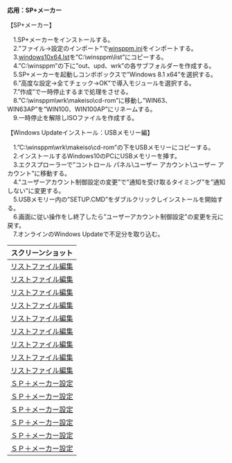 **応用：SP+メーカー**  
  
【SP+メーカー】  
  
　1.SP+メーカーをインストールする。  
　2.”ファイル→設定のインポート”で[winsppm.ini](https://github.com/office-itou/Windows/blob/master/Make_ISO_files/source/SP%2B%E3%83%A1%E3%83%BC%E3%82%AB%E3%83%BC/source/winsppm.ini)をインポートする。  
　3.[windows10x64.lst](https://github.com/office-itou/Windows/blob/master/Make_ISO_files/source/SP%2B%E3%83%A1%E3%83%BC%E3%82%AB%E3%83%BC/source/windows10x64.lst)を”C:\winsppm\list”にコピーする。  
　4.”C:\winsppm”の下に”out、upd、wrk”の各サブフォルダーを作成する。  
　5.SP+メーカーを起動しコンボボックスで”Windows 8.1 x64”を選択する。  
　6.”高度な設定→全てチェック→OK”で導入モジュールを選択する。  
　7.”作成”で一時停止するまで処理をさせる。  
　8.”C:\winsppm\wrk\makeiso\cd-rom”に移動し”WIN63、WIN63AP”を”WIN100、WIN100AP”にリネームする。  
　9.一時停止を解除しISOファイルを作成する。  
  
【Windows Updateインストール：USBメモリー編】  
  
　1.”C:\winsppm\wrk\makeiso\cd-rom”の下をUSBメモリーにコピーする。  
　2.インストールするWindows10のPCにUSBメモリーを挿す。  
　3.エクスプローラーで”コントロール パネル\ユーザー アカウント\ユーザー アカウント”に移動する。  
　4.”ユーザーアカウント制御設定の変更”で”通知を受け取るタイミング”を”通知しない”に変更する。  
　5.USBメモリー内の”SETUP.CMD”をダブルクリックしインストールを開始する。  
　6.画面に従い操作をし終了したら”ユーザーアカウント制御設定”の変更を元に戻す。  
　7.オンラインのWindows Updateで不足分を取り込む。  
  
| スクリーンショット |  
| --- |  
|[リストファイル編集](https://github.com/office-itou/Windows/blob/master/Make_ISO_files/source/SP%2B%E3%83%A1%E3%83%BC%E3%82%AB%E3%83%BC/picture/ss001.jpg)|  
|[リストファイル編集](https://github.com/office-itou/Windows/blob/master/Make_ISO_files/source/SP%2B%E3%83%A1%E3%83%BC%E3%82%AB%E3%83%BC/picture/ss002.jpg)|  
|[リストファイル編集](https://github.com/office-itou/Windows/blob/master/Make_ISO_files/source/SP%2B%E3%83%A1%E3%83%BC%E3%82%AB%E3%83%BC/picture/ss003.jpg)|  
|[リストファイル編集](https://github.com/office-itou/Windows/blob/master/Make_ISO_files/source/SP%2B%E3%83%A1%E3%83%BC%E3%82%AB%E3%83%BC/picture/ss004.jpg)|  
|[リストファイル編集](https://github.com/office-itou/Windows/blob/master/Make_ISO_files/source/SP%2B%E3%83%A1%E3%83%BC%E3%82%AB%E3%83%BC/picture/ss005.jpg)|  
|[リストファイル編集](https://github.com/office-itou/Windows/blob/master/Make_ISO_files/source/SP%2B%E3%83%A1%E3%83%BC%E3%82%AB%E3%83%BC/picture/ss006.jpg)|  
|[リストファイル編集](https://github.com/office-itou/Windows/blob/master/Make_ISO_files/source/SP%2B%E3%83%A1%E3%83%BC%E3%82%AB%E3%83%BC/picture/ss007.jpg)|  
|[リストファイル編集](https://github.com/office-itou/Windows/blob/master/Make_ISO_files/source/SP%2B%E3%83%A1%E3%83%BC%E3%82%AB%E3%83%BC/picture/ss008.jpg)|  
|[リストファイル編集](https://github.com/office-itou/Windows/blob/master/Make_ISO_files/source/SP%2B%E3%83%A1%E3%83%BC%E3%82%AB%E3%83%BC/picture/ss009.jpg)|  
|[ＳＰ＋メーカー設定](https://github.com/office-itou/Windows/blob/master/Make_ISO_files/source/SP%2B%E3%83%A1%E3%83%BC%E3%82%AB%E3%83%BC/picture/ss010.jpg)|  
|[ＳＰ＋メーカー設定](https://github.com/office-itou/Windows/blob/master/Make_ISO_files/source/SP%2B%E3%83%A1%E3%83%BC%E3%82%AB%E3%83%BC/picture/ss011.jpg)|  
|[ＳＰ＋メーカー設定](https://github.com/office-itou/Windows/blob/master/Make_ISO_files/source/SP%2B%E3%83%A1%E3%83%BC%E3%82%AB%E3%83%BC/picture/ss012.jpg)|  
|[ＳＰ＋メーカー設定](https://github.com/office-itou/Windows/blob/master/Make_ISO_files/source/SP%2B%E3%83%A1%E3%83%BC%E3%82%AB%E3%83%BC/picture/ss013.jpg)|  
|[ＳＰ＋メーカー設定](https://github.com/office-itou/Windows/blob/master/Make_ISO_files/source/SP%2B%E3%83%A1%E3%83%BC%E3%82%AB%E3%83%BC/picture/ss014.jpg)|  
|[ＳＰ＋メーカー設定](https://github.com/office-itou/Windows/blob/master/Make_ISO_files/source/SP%2B%E3%83%A1%E3%83%BC%E3%82%AB%E3%83%BC/picture/ss015.jpg)|  
  
